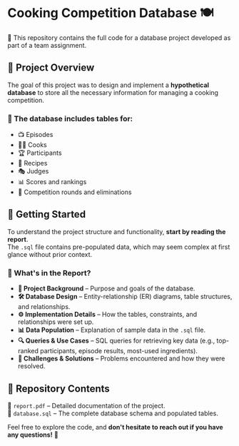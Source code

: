 #  Cooking Competition Database  🍽️

📌 This repository contains the full code for a database project developed as part of a team assignment.  

## 📖 Project Overview  

The goal of this project was to design and implement a **hypothetical database** to store all the necessary information for managing a cooking competition.  

### 📂 The database includes tables for:  
- 📺 Episodes  
- 👨‍🍳 Cooks  
- 🏆 Participants  
- 📝 Recipes  
- 🎭 Judges  
- 📊 Scores and rankings  
- 🔄 Competition rounds and eliminations  

## 🚀 Getting Started  

To understand the project structure and functionality, **start by reading the report**.  
The `.sql` file contains pre-populated data, which may seem complex at first glance without prior context.  

### 📜 What's in the Report?  

- **📌 Project Background** – Purpose and goals of the database.  
- **🛠️ Database Design** – Entity-relationship (ER) diagrams, table structures, and relationships.  
- **⚙️ Implementation Details** – How the tables, constraints, and relationships were set up.  
- **📊 Data Population** – Explanation of sample data in the `.sql` file.  
- **🔍 Queries & Use Cases** – SQL queries for retrieving key data (e.g., top-ranked participants, episode results, most-used ingredients).  
- **🐞 Challenges & Solutions** – Problems encountered and how they were resolved.  

## 📂 Repository Contents  

📄 `report.pdf` – Detailed documentation of the project.  
💾 `database.sql` – The complete database schema and populated tables.  

Feel free to explore the code, and **don't hesitate to reach out if you have any questions!** 🚀  
